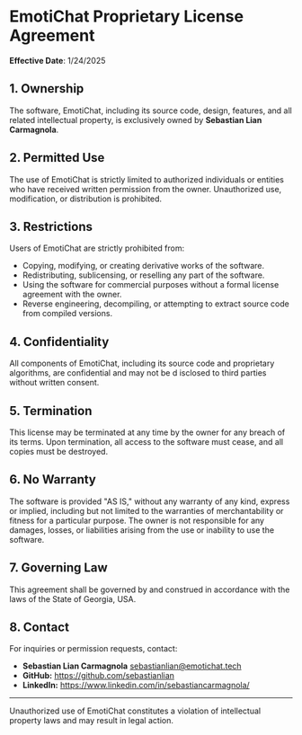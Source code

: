 # EmotiChat Proprietary License Agreement

**Effective Date**: 1/24/2025

## **1. Ownership**
The software, EmotiChat, including its source code, design, features, and all related intellectual property, is exclusively 
owned by **Sebastian Lian Carmagnola**.

## **2. Permitted Use**
The use of EmotiChat is strictly limited to authorized individuals or entities who have received written permission from 
the owner. Unauthorized use, modification, or distribution is prohibited.

## **3. Restrictions**
Users of EmotiChat are strictly prohibited from:
- Copying, modifying, or creating derivative works of the software.
- Redistributing, sublicensing, or reselling any part of the software.
- Using the software for commercial purposes without a formal license agreement with the owner.
- Reverse engineering, decompiling, or attempting to extract source code from compiled versions.

## **4. Confidentiality**
All components of EmotiChat, including its source code and proprietary algorithms, are confidential and may not be d
isclosed to third parties without written consent.

## **5. Termination**
This license may be terminated at any time by the owner for any breach of its terms. Upon termination, all access to the 
software must cease, and all copies must be destroyed.

## **6. No Warranty**
The software is provided "AS IS," without any warranty of any kind, express or implied, including but not limited to the 
warranties of merchantability or fitness for a particular purpose. The owner is not responsible for any damages, losses, 
or liabilities arising from the use or inability to use the software.

## **7. Governing Law**
This agreement shall be governed by and construed in accordance with the laws of the State of Georgia, USA.

## **8. Contact**
For inquiries or permission requests, contact:
- **Sebastian Lian Carmagnola**  <a href="mailto:info@emotichat.tech ">sebastianlian@emotichat.tech</a>
- **GitHub:** https://github.com/sebastianlian
- **LinkedIn:** https://www.linkedin.com/in/sebastiancarmagnola/

---

Unauthorized use of EmotiChat constitutes a violation of intellectual property laws and may result in legal action.
